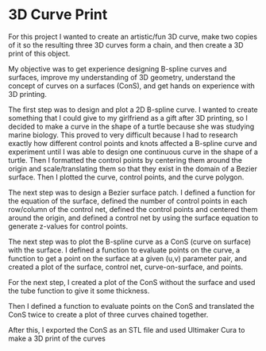 # 3D Curve Print

For this project I wanted to create an artistic/fun 3D curve, make two copies of it so the resulting three 3D curves form a chain, and then create a 3D print of this object.  

My objective was to get experience designing B-spline curves and surfaces, improve my understanding of 3D geometry, understand the concept of curves on a surfaces (ConS), and get hands on experience with 3D printing.  

The first step was to design and plot a 2D B-spline curve.  I wanted to create something that I could give to my girlfriend as a gift after 3D printing, so I decided to make a curve in the shape of a turtle because she was studying marine biology.  This proved to very difficult because I had to research exactly how different control points and knots affected a B-spline curve and experiment until I was able to design one continuous curve in the shape of a turtle.  Then I formatted the control points by centering them around the origin and scale/translating them so that they exist in the domain of a Bezier surface.  Then I plotted the curve, control points, and the curve polygon.  

The next step was to design a Bezier surface patch.  I defined a function for the equation of the surface, defined the number of control points in each row/column of the control net, defined the control points and centered them around the origin, and defined a control net by using the surface equation to generate z-values for control points.  

The next step was to plot the B-spline curve as a ConS (curve on surface) with the surface.  I defined a function to evaluate points on the curve, a function to get a point on the surface at a given (u,v) parameter pair, and created a plot of the surface, control net, curve-on-surface, and points.  

For the next step, I created a plot of the ConS without the surface and used the tube function to give it some thickness.  

Then I defined a function to evaluate points on the ConS and translated the ConS twice to create a plot of three curves chained together.  

After this, I exported the ConS as an STL file and used Ultimaker Cura to make a 3D print of the curves
